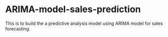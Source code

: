 # ARIMA-model-sales-prediction
This is to build the a predictive analysis model using ARIMA model for sales forecasting.
